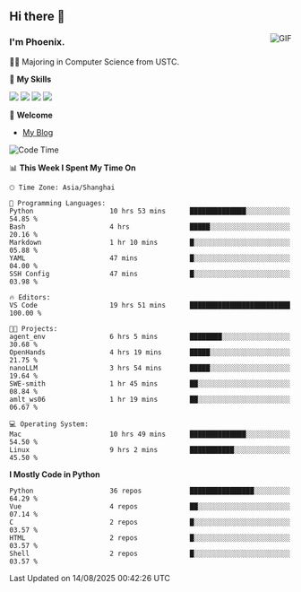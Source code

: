 ## Hi there 👋
<img align="right" alt="GIF" src="https://raw.githubusercontent.com/JoeyBling/JoeyBling/master/pic/pusheencode.gif" />

### I'm Phoenix.

👨‍🎓 Majoring in Computer Science from USTC.

🌟 **My Skills**

![](https://img.shields.io/badge/-Python-3e74a2?style=flat-square&logo=Python&logoColor=fff)
![](https://img.shields.io/badge/-C++-9f62a5?style=flat&logo=cplusplus&logoColor=white)
![](https://img.shields.io/badge/-Linux-185886?style=flat-square&logo=Linux&logoColor=fff)
![](https://img.shields.io/badge/-Rust-ff4136?style=flat-square&logo=Rust&logoColor=fff)

💬 **Welcome**

- [My Blog](https://ysy-phoenix.github.io/)

<!--START_SECTION:waka-->
![Code Time](http://img.shields.io/badge/Code%20Time-1%2C763%20hrs%2052%20mins-blue)

📊 **This Week I Spent My Time On** 

```text
🕑︎ Time Zone: Asia/Shanghai

💬 Programming Languages: 
Python                   10 hrs 53 mins      ██████████████░░░░░░░░░░░   54.85 % 
Bash                     4 hrs               █████░░░░░░░░░░░░░░░░░░░░   20.16 % 
Markdown                 1 hr 10 mins        █░░░░░░░░░░░░░░░░░░░░░░░░   05.88 % 
YAML                     47 mins             █░░░░░░░░░░░░░░░░░░░░░░░░   04.00 % 
SSH Config               47 mins             █░░░░░░░░░░░░░░░░░░░░░░░░   03.98 % 

🔥 Editors: 
VS Code                  19 hrs 51 mins      █████████████████████████   100.00 % 

🐱‍💻 Projects: 
agent_env                6 hrs 5 mins        ████████░░░░░░░░░░░░░░░░░   30.68 % 
OpenHands                4 hrs 19 mins       █████░░░░░░░░░░░░░░░░░░░░   21.75 % 
nanoLLM                  3 hrs 54 mins       █████░░░░░░░░░░░░░░░░░░░░   19.64 % 
SWE-smith                1 hr 45 mins        ██░░░░░░░░░░░░░░░░░░░░░░░   08.84 % 
amlt_ws06                1 hr 19 mins        ██░░░░░░░░░░░░░░░░░░░░░░░   06.67 % 

💻 Operating System: 
Mac                      10 hrs 49 mins      ██████████████░░░░░░░░░░░   54.50 % 
Linux                    9 hrs 2 mins        ███████████░░░░░░░░░░░░░░   45.50 % 
```

**I Mostly Code in Python** 

```text
Python                   36 repos            ████████████████░░░░░░░░░   64.29 % 
Vue                      4 repos             ██░░░░░░░░░░░░░░░░░░░░░░░   07.14 % 
C                        2 repos             █░░░░░░░░░░░░░░░░░░░░░░░░   03.57 % 
HTML                     2 repos             █░░░░░░░░░░░░░░░░░░░░░░░░   03.57 % 
Shell                    2 repos             █░░░░░░░░░░░░░░░░░░░░░░░░   03.57 % 
```




 Last Updated on 14/08/2025 00:42:26 UTC
<!--END_SECTION:waka-->

<!--
**ysy-phoenix/ysy-phoenix** is a ✨ _special_ ✨ repository because its `README.md` (this file) appears on your GitHub profile.

Here are some ideas to get you started:

- 🔭 I’m currently working on ...
- 🌱 I’m currently learning ...
- 👯 I’m looking to collaborate on ...
- 🤔 I’m looking for help with ...
- 💬 Ask me about ...
- 📫 How to reach me: ...
- 😄 Pronouns: ...
- ⚡ Fun fact: ...
-->
